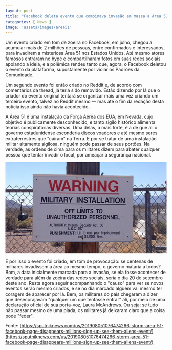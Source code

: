 ```yaml
---
layout: post
title: "Facebook deleta evento que combinava invasão em massa à Área 51 nos EUA"
categories: [ News ]
image: 'assets/images/area51'
---
```


Um evento criado em tom de zoeira no Facebook, em julho, chegou a acumular mais de 2 milhões de pessoas, entre confirmados e interessados, para invadirem a misteriosa Área 51 nos Estados Unidos. Até mesmo atores famosos entraram no hype e compartilharam fotos em suas redes sociais apoiando a ideia, e a polêmica rendeu tanto que, agora, o Facebook deletou o evento da plataforma, supostamente por violar os Padrões da Comunidade.

Um segundo evento foi então criado no Reddit e, de acordo com comentários da thread, já teria sido removido. Estão dizendo por lá que o criador do evento original tentará se organizar mais uma vez criando um terceiro evento, talvez no Reddit mesmo — mas até o fim da redação desta notícia isso ainda não havia acontecido.

A Área 51 é uma instalação da Força Aérea dos EUA, em Nevada, cujo objetivo é publicamente desconhecido, e tanto sigilo histórico alimenta teorias conspiratórias diversas. Uma delas, a mais forte, é a de que ali o governo estadunidense esconderia discos voadores e até mesmo seres extraterrestres que "caíram" na Terra. E por se tratar de uma instalação militar altamente sigilosa, ninguém pode passar de seus portões. Na verdade, as ordens de cima para os militares dizem para abater qualquer pessoa que tentar invadir o local, por ameaçar a segurança nacional.

![Militar](/assets/images/militar.jpg)

E por isso o evento foi criado, em tom de provocação: se centenas de milhares invadissem a área ao mesmo tempo, o governo mataria a todos? Bom, a data inicialmente marcada para a invasão, se ela fosse acontecer de verdade para além da zoeira das redes sociais, seria o dia 20 de setembro deste ano. Resta agora seguir acompanhando o "causo" para ver se novos eventos serão mesmo criados, e se no dia marcado alguém vai mesmo ter coragem de aparecer por lá. Bem, os militares do país chegaram a dizer que desecorajavam "qualquer um que tentasse entrar" ali, por meio de uma declaração oficial de sua porta-voz, Laura McAndrews. Ou seja: se tudo não passar mesmo de uma piada, os militares já deixaram claro que a coisa pode "feder".

Fonte: [https://sputniknews.com/us/201908051076474266-storm-area-51-facebook-page-disappears-millions-sign-up-see-them-aliens-event/](https://sputniknews.com/us/201908051076474266-storm-area-51-facebook-page-disappears-millions-sign-up-see-them-aliens-event/)
